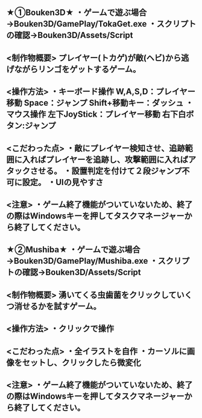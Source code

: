 ★①Bouken3D★
・ゲームで遊ぶ場合→Bouken3D/GamePlay/TokaGet.exe
・スクリプトの確認→Bouken3D/Assets/Script
------------------------------------------------
<制作物概要>
プレイヤー(トカゲ)が敵(ヘビ)から逃げながらリンゴをゲットするゲーム。
------------------------------------------------
<操作方法>
・キーボード操作
W,A,S,D：プレイヤー移動
Space：ジャンプ
Shift+移動キー：ダッシュ
・マウス操作
左下JoyStick：プレイヤー移動
右下白ボタン:ジャンプ
------------------------------------------------
<こだわった点>
・敵にプレイヤー検知させ、追跡範囲に入ればプレイヤーを追跡し、攻撃範囲に入ればアタックさせる。
・設置判定を付けて２段ジャンプ不可に設定。
・UIの見やすさ
------------------------------------------------
<注意>
・ゲーム終了機能がついていないため、終了の際はWindowsキーを押してタスクマネージャーから終了してください。
------------------------------------------------



★②Mushiba★
・ゲームで遊ぶ場合→Bouken3D/GamePlay/Mushiba.exe
・スクリプトの確認→Bouken3D/Assets/Script
------------------------------------------------
<制作物概要>
湧いてくる虫歯菌をクリックしていくつ消せるかを試すゲーム。
------------------------------------------------
<操作方法>
・クリックで操作
------------------------------------------------
<こだわった点>
・全イラストを自作
・カーソルに画像をセットし、クリックしたら微変化
------------------------------------------------
<注意>
・ゲーム終了機能がついていないため、終了の際はWindowsキーを押してタスクマネージャーから終了してください。
------------------------------------------------


